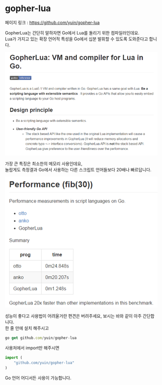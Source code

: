 # gopher-lua

페이지 링크 : https://github.com/yuin/gopher-lua  

GopherLua는 간단히 말하자면 Go에서 Lua를 돌리기 위한 컴파일러인데요.  
Lua가 가지고 있는 확장 언어적 특성을 Go에서 십분 발휘할 수 있도록 도와준다고 합니다.  

![이미지](../img/004$19$01.PNG)  

가장 큰 특징은 최소한의 메모리 사용인데요,  
놀랍게도 측정결과 Go에서 사용하는 다른 스크립트 언어들보다 20배나 빠르답니다.  

![이미지](../img/004$19$02.PNG)

성능이 좋다고 사용법이 어려울거란 편견은 버려주세요, 보시는 바와 같이 아주 간단합니다.  
한 줄 만에 설치 해주시고

```javascript
go get github.com/yuin/gopher-lua
```  

사용처에서 import만 해주시면
```javascript
import (
    "github.com/yuin/gopher-lua"
)
```
Go 언어 어디서든 사용이 가능합니다.
